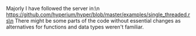Majorly I have followed the server in:\n
https://github.com/hyperium/hyper/blob/master/examples/single_threaded.rs\n
There might be some parts of the code without essential changes as alternatives for functions and data types weren't familiar.
